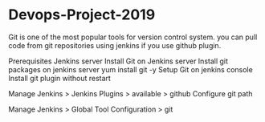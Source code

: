 # Devops-Project-2019
Git is one of the most popular tools for version control system. you can pull code from git repositories using jenkins if you use github plugin.

Prerequisites
Jenkins server
Install Git on Jenkins server
Install git packages on jenkins server
yum install git -y
Setup Git on jenkins console
Install git plugin without restart

Manage Jenkins > Jenkins Plugins > available > github
Configure git path

Manage Jenkins > Global Tool Configuration > git
